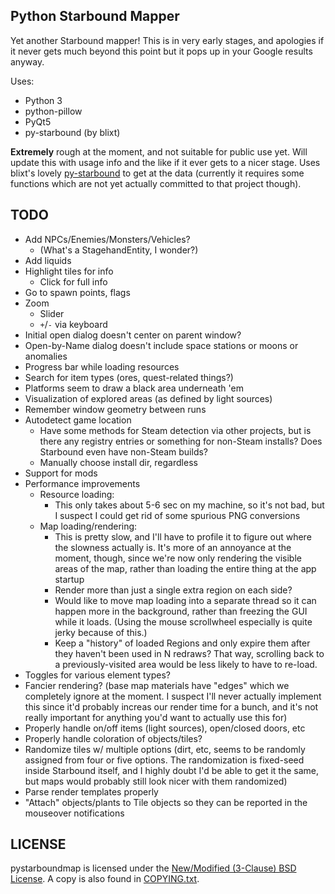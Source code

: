 Python Starbound Mapper
-----------------------

Yet another Starbound mapper!  This is in very early stages, and
apologies if it never gets much beyond this point but it pops up
in your Google results anyway.

Uses:
 - Python 3
 - python-pillow
 - PyQt5
 - py-starbound (by blixt)

**Extremely** rough at the moment, and not suitable for public use
yet.  Will update this with usage info and the like if it ever gets to a nicer
stage.  Uses blixt's lovely
[py-starbound](https://github.com/blixt/py-starbound) to get at the data
(currently it requires some functions which are not yet actually committed to
that project though).

TODO
----

 - Add NPCs/Enemies/Monsters/Vehicles?
   - (What's a StagehandEntity, I wonder?)
 - Add liquids
 - Highlight tiles for info
   - Click for full info
 - Go to spawn points, flags
 - Zoom
   - Slider
   - `+`/`-` via keyboard
 - Initial open dialog doesn't center on parent window?
 - Open-by-Name dialog doesn't include space stations or moons or
   anomalies
 - Progress bar while loading resources
 - Search for item types (ores, quest-related things?)
 - Platforms seem to draw a black area underneath 'em
 - Visualization of explored areas (as defined by light sources)
 - Remember window geometry between runs
 - Autodetect game location
   - Have some methods for Steam detection via other projects, but
     is there any registry entries or something for non-Steam installs?
     Does Starbound even have non-Steam builds?
   - Manually choose install dir, regardless
 - Support for mods
 - Performance improvements
   - Resource loading:
     - This only takes about 5-6 sec on my machine, so it's not bad,
       but I suspect I could get rid of some spurious PNG conversions
   - Map loading/rendering:
     - This is pretty slow, and I'll have to profile it to figure out
       where the slowness actually is.  It's more of an annoyance at
       the moment, though, since we're now only rendering the visible
       areas of the map, rather than loading the entire thing at the
       app startup
     - Render more than just a single extra region on each side?
     - Would like to move map loading into a separate thread so it can
       happen more in the background, rather than freezing the GUI
       while it loads.  (Using the mouse scrollwheel especially is
       quite jerky because of this.)
     - Keep a "history" of loaded Regions and only expire them after
       they haven't been used in N redraws?  That way, scrolling back
       to a previously-visited area would be less likely to have to re-load.
 - Toggles for various element types?
 - Fancier rendering?  (base map materials have "edges" which we completely
   ignore at the moment.  I suspect I'll never actually implement this
   since it'd probably increas our render time for a bunch, and it's not
   really important for anything you'd want to actually use this for)
 - Properly handle on/off items (light sources), open/closed doors, etc
 - Properly handle coloration of objects/tiles?
 - Randomize tiles w/ multiple options (dirt, etc, seems to be randomly
   assigned from four or five options.  The randomization is fixed-seed
   inside Starbound itself, and I highly doubt I'd be able to get it the
   same, but maps would probably still look nicer with them randomized)
 - Parse render templates properly
 - "Attach" objects/plants to Tile objects so they can be reported in
   the mouseover notifications

LICENSE
-------

pystarboundmap is licensed under the
[New/Modified (3-Clause) BSD License](https://opensource.org/licenses/BSD-3-Clause).
A copy is also found in [COPYING.txt](COPYING.txt).
